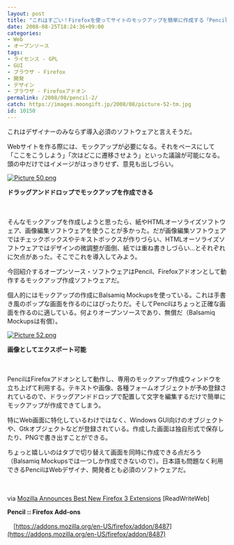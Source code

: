 ```yaml
---
layout: post
title: "これはすごい！Firefoxを使ってサイトのモックアップを簡単に作成する「Pencil」"
date: 2008-08-25T18:24:36+09:00
categories:
- Web
- オープンソース
tags: 
- ライセンス - GPL
- GUI
- ブラウザ - Firefox
- 開発
- デザイン
- ブラウザ - Firefoxアドオン
permalink: /2008/08/pencil-2/
catch: https://images.moongift.jp/2008/08/picture-52-tm.jpg
id: 10150
---
```

これはデザイナーのみならず導入必須のソフトウェアと言えそうだ。

  

Webサイトを作る際には、モックアップが必要になる。それをベースにして「ここをこうしよう」「次はどこに遷移させよう」といった議論が可能になる。頭の中だけではイメージがはっきりせず、意見も出しづらい。

  

[![Picture 50.png](https://images.moongift.jp/2008/08/picture-50-tm.jpg)](https://images.moongift.jp/2008/08/picture-50.jpg)  
  
**ドラッグアンドドロップでモックアップを作成できる**

  

　

  

そんなモックアップを作成しようと思ったら、紙やHTMLオーソライズソフトウェア、画像編集ソフトウェアを使うことが多かった。だが画像編集ソフトウェアではチェックボックスやテキストボックスが作りづらい、HTMLオーソライズソフトウェアではデザインの微調整が面倒、紙では重ね書きしづらい…とそれぞれに欠点があった。そこでこれを導入してみよう。

  

今回紹介するオープンソース・ソフトウェアはPencil、Firefoxアドオンとして動作するモックアップ作成ソフトウェアだ。

  
  
<!--more-->  

個人的にはモックアップの作成にBalsamiq Mockupsを使っている。これは手書き風のポップな画面を作るのにはぴったりだ。そしてPencilはちょっと正確な画面を作るのに適している。何よりオープンソースであり、無償だ（Balsamiq Mockupsは有償）。

  

[![Picture 52.png](https://images.moongift.jp/2008/08/picture-52-tm.jpg)](https://images.moongift.jp/2008/08/picture-52.jpg)  
  
**画像としてエクスポート可能**

  

　

  

PencilはFirefoxアドオンとして動作し、専用のモックアップ作成ウィンドウを立ち上げて利用する。テキストや画像、各種フォームオブジェクトが予め登録されているので、ドラッグアンドドロップで配置して文字を編集するだけで簡単にモックアップが作成できてしまう。

  

特にWeb画面に特化しているわけではなく、Windows GUI向けのオブジェクトや、Gtkオブジェクトなどが登録されている。作成した画面は独自形式で保存したり、PNGで書き出すことができる。

  

ちょっと嬉しいのはタブで切り替えて画面を同時に作成できる点だろう（Balsamiq Mockupsでは一つしか作成できないので）。日本語も問題なく利用できるPencilはWebデザイナ、開発者とも必須のソフトウェアだ。

  

　

  

via [Mozilla Announces Best New Firefox 3 Extensions](http://www.readwriteweb.com/archives/best_new_firefofox_3_addons.php) [ReadWriteWeb]

  

**Pencil :: Firefox Add-ons**  
  
　[https://addons.mozilla.org/en-US/firefox/addon/8487](https://addons.mozilla.org/en-US/firefox/addon/8487)

  

